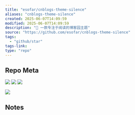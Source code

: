 ```yaml
---
title: "esofar/cnblogs-theme-silence"
aliases: "cnblogs-theme-silence"
created: 2025-06-07T14:09:59
modified: 2025-06-07T14:09:59
description: "📖 一款专注于阅读的博客园主题"
source: "https://github.com/esofar/cnblogs-theme-silence"
tags:
  - "github/star"
tags-link:
type: "repo"
---
```

## Repo Meta

![](https://img.shields.io/github/stars/esofar/cnblogs-theme-silence?style=for-the-badge&label=stars) ![](https://img.shields.io/github/repo-size/esofar/cnblogs-theme-silence?style=for-the-badge&label=size) ![](https://img.shields.io/github/created-at/esofar/cnblogs-theme-silence?style=for-the-badge&label=since)

[![](https://github-readme-stats.vercel.app/api/pin/?username=esofar&repo=cnblogs-theme-silence&bg_color=00000000)](https://github.com/esofar/cnblogs-theme-silence)

## Notes

